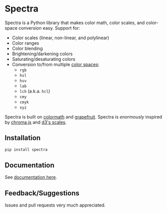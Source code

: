 # Spectra

Spectra is a Python library that makes color math, color scales, and color-space conversion easy. Support for:

- Color scales (linear, non-linear, and polylinear)
- Color ranges
- Color blending
- Brightening/darkening colors
- Saturating/desaturating colors
- Conversion to/from multiple [color spaces](http://en.wikipedia.org/wiki/Color_space):
    - `rgb`
    - `hsl`
    - `hsv`
    - `lab`
    - `lch` (a.k.a. `hcl`)
    - `cmy`
    - `cmyk`
    - `xyz`


Spectra is built on [colormath](http://python-colormath.readthedocs.org/) and [grapefruit](https://github.com/xav/Grapefruit). Spectra is *enormously* inspired by [chroma.js](https://github.com/gka/chroma.js) and [d3's scales](https://github.com/mbostock/d3/wiki/Quantitative-Scales).

## Installation

```sh
pip install spectra
```

## Documentation

See [documentation here](http://nbviewer.ipython.org/github/jsvine/spectra/blob/master/docs/walkthrough.ipynb).

## Feedback/Suggestions

Issues and pull requests very much appreciated.
